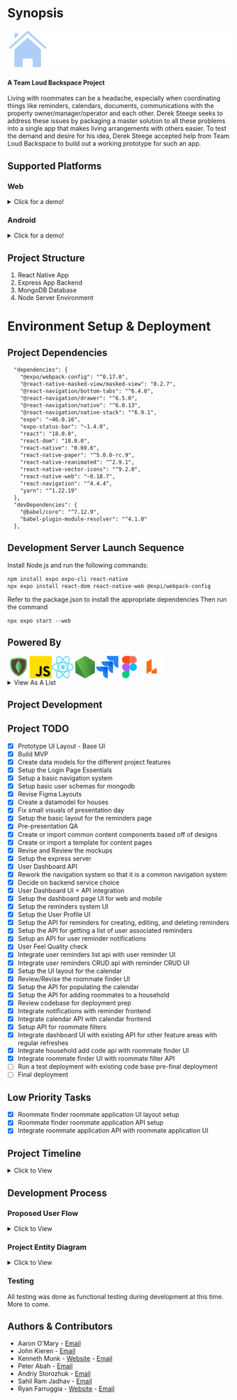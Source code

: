 # Synopsis

![Rezidenc Logo](/readme_assets/logos/rezidenc-logo-dark.png)

#### A Team Loud Backspace Project

Living with roommates can be a headache, especially when coordinating things like reminders, calendars, documents, communications with the property owner/manager/operator and each other. Derek Steege seeks to address these issues by packaging a master solution to all these problems into a single app that makes living arrangements with others easier. To test the demand and desire for his idea, Derek Steege accepted help from Team Loud Backspace to build out a working prototype for such an app.

## Supported Platforms

### Web

<details>
  <summary>Click for a demo!</summary>
  <br>
  
  ![Web Demo GIF](/readme_assets/loudbackspaceweb.gif)
  
</details>

### Android

<details>
  <summary>Click for a demo!</summary>
  <br>
  
  ![Mobile Demo GIF](/readme_assets/loudbackspacemobile.gif)
  
</details>

## Project Structure

1. React Native App
2. Express App Backend
3. MongoDB Database
4. Node Server Environment

# Environment Setup & Deployment

## Project Dependencies

```
  "dependencies": {
    "@expo/webpack-config": "^0.17.0",
    "@react-native-masked-view/masked-view": "0.2.7",
    "@react-navigation/bottom-tabs": "^6.4.0",
    "@react-navigation/drawer": "^6.5.0",
    "@react-navigation/native": "^6.0.13",
    "@react-navigation/native-stack": "^6.9.1",
    "expo": "~46.0.16",
    "expo-status-bar": "~1.4.0",
    "react": "18.0.0",
    "react-dom": "18.0.0",
    "react-native": "0.69.6",
    "react-native-paper": "^5.0.0-rc.9",
    "react-native-reanimated": "^2.9.1",
    "react-native-vector-icons": "^9.2.0",
    "react-native-web": "~0.18.7",
    "react-navigation": "^4.4.4",
    "yarn": "^1.22.19"
  },
  "devDependencies": {
    "@babel/core": "^7.12.9",
    "babel-plugin-module-resolver": "^4.1.0"
  },
```

## Development Server Launch Sequence

Install Node.js and run the following commands:

```
npm install expo expo-cli react-native
npx expo install react-dom react-native-web @expi/webpack-config
```

Refer to the package.json to install the appropriate dependencies
Then run the command

```
npx expo start --web
```

## Powered By

<img align="left" src="/readme_assets/icons/mongodbicon.png" width="50" height="50" />
<img align="left" src="/readme_assets/icons/expressjsicon.png" width="50" height="50" />
<img align="left" src="/readme_assets/icons/reacticon.png" width="50" height="50" />
<img align="left" src="/readme_assets/icons/nodejsicon.png" width="50" height="50" />
<img align="left" src="/readme_assets/icons/jiraicon.png" width="50" height="50" />
<img align="left" src="/readme_assets/icons/figmaicon.png" width="50" height="50" />
<img align="left" src="/readme_assets/icons/lucidcharticon.png" width="50" height="50" />
<br />
<br />
<br />

<details>
  <summary>View As A List</summary>
  <br>
  <ul>
    <li>MongoDB</li>
    <li>ExpressJS</li>
    <li>React Native</li>
    <li>NodeJS</li>
    <li>Jira</li>
    <li>Figma</li>
    <li>Lucid Chart</li>
  </ul>
  
</details>

## Project Development

## Project TODO

- [x] Prototype UI Layout - Base UI
- [x] Build MVP
- [x] Create data models for the different project features
- [x] Setup the Login Page Essentials
- [x] Setup a basic navigation system
- [x] Setup basic user schemas for mongodb
- [x] Revise Figma Layouts
- [x] Create a datamodel for houses
- [x] Fix small visuals of presentation day
- [x] Setup the basic layout for the reminders page
- [x] Pre-presentation QA
- [x] Create or import common content components based off of designs
- [x] Create or import a template for content pages
- [x] Revise and Review the mockups
- [x] Setup the express server
- [x] User Dashboard API
- [x] Rework the navigation system so that it is a common navigation system
- [x] Decide on backend service choice
- [x] User Dashboard UI + API integration
- [x] Setup the dashboard page UI for web and mobile
- [x] Setup the reminders system UI
- [x] Setup the User Profile UI
- [x] Setup the API for reminders for creating, editing, and deleting reminders
- [x] Setup the API for getting a list of user associated reminders
- [x] Setup an API for user reminder notifications
- [x] User Feel Quality check
- [x] Integrate user reminders list api with user reminder UI
- [x] Integrate user reminders CRUD api with reminder CRUD UI
- [x] Setup the UI layout for the calendar
- [x] Review/Revise the roommate finder UI
- [x] Setup the API for populating the calendar
- [x] Setup the API for adding roommates to a household
- [x] Review codebase for deployment prep
- [x] Integrate notifications with reminder frontend
- [x] Integrate calendar API with calendar frontend
- [x] Setup API for roommate filters
- [x] Integrate dashboard UI with existing API for other feature areas with regular refreshes
- [x] Integrate household add code api with roommate finder UI
- [x] Integrate roommate finder UI with roommate filter API
- [ ] Run a test deployment with existing code base pre-final deployment
- [ ] Final deployment

## Low Priority Tasks

- [x] Roommate finder roommate application UI layout setup
- [x] Roommate finder roommate application API setup
- [x] Integrate roommate application API with roommate application UI

## Project Timeline

<details>
  <summary>Click to View</summary>
  <br>
  
  ![Rezidenc Roadmap](/readme_assets/rezidenc--roadmap.png)
  
</details>

## Development Process

### Proposed User Flow

<details>
  <summary>Click to View</summary>
  <br>
  
  ![User Flow](/readme_assets/LoudBackspace--UserFlow--JohnKieren.png)
  
</details>

### Project Entity Diagram

<details>
  <summary>Click to View</summary>
  <br>
  
  ![ERD](/readme_assets/Rezidenc_ERD.png)
  
</details>

### Testing

All testing was done as functional testing during development at this time. More to come.

<!--
### Pull Requests & Contribution Guidelines
-->

## Authors & Contributors

- Aaron O'Mary - [Email](mailto:aomary@csus.edu)
- John Kieren - [Email](mailto:jkieren@csus.edu)
- Kenneth Munk - [Website](https://www.kenmunk.com) - [Email](mailto:contact.me@kenmunk.com)
- Peter Abah - [Email](mailto:peterabah@csus.edu)
- Andriy Storozhuk - [Email](mailto:astorozhuk@csus.edu)
- Sahil Ram Jadhav - [Email](mailto:sahilramjadhav@csus.edu)
- Ryan Farruggia - [Website](http://rjfar.com) - [Email](mailto:rjfarruggia@csus.edu)
